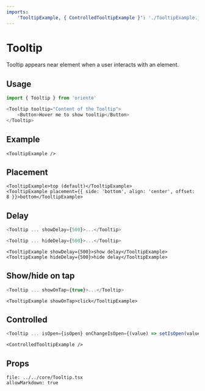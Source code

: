 ```yaml
---
imports:
    'TooltipExample, { ControlledTooltipExample }': './TooltipExample.js'
---
```


# Tooltip

Tooltip appears near element when a user interacts with an element.

## Usage

```js
import { Tooltip } from 'oriente'

<Tooltip tooltip="Content of the Tooltip">
    <Button>Hover me to show tooltip</Button>
</Tooltip>
```

## Example

```@render
<TooltipExample />
```

## Placement

```@render
<TooltipExample>top (default)</TooltipExample>
<TooltipExample placement={{ side: 'bottom', align: 'center', offset: 8 }}>bottom</TooltipExample>
```

## Delay

```js
<Tooltip ... showDelay={500}>...</Tooltip>

<Tooltip ... hideDelay={500}>...</Tooltip>
```

```@render
<TooltipExample showDelay={500}>show delay</TooltipExample>
<TooltipExample hideDelay={500}>hide delay</TooltipExample>
```

## Show/hide on tap

```js
<Tooltip ... showOnTap={true}>...</Tooltip>
```

```@render
<TooltipExample showOnTap>click</TooltipExample>
```

## Controlled

```js
<Tooltip ... isOpen={isOpen} onChangeIsOpen={(value) => setIsOpen(value)}>...</Tooltip>
```

```@render
<ControlledTooltipExample />
```

## Props

```@propsdoc
file: ../../core/Tooltip.tsx
allowMarkdown: true
```
